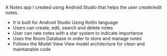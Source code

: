 A Notes app I created using Android Studio that helps the user create/edit notes. 
- It is built for Android Studio Using Kotlin language
- Users can create, edit, search and delete notes
- User can rate notes with a star system to indicate importance
- Uses the Room Database in order to store and manage notes
- Follows the Model View View model architecture for clean and maintanable code
